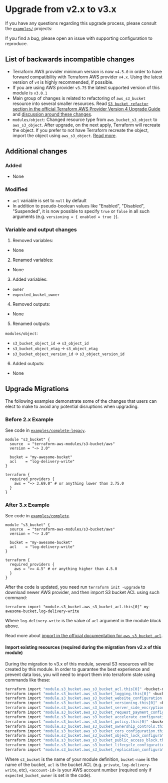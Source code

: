 # Upgrade from v2.x to v3.x

If you have any questions regarding this upgrade process, please consult the [`examples/`](https://github.com/terraform-aws-modules/terraform-aws-s3-bucket/tree/master/examples) projects:

If you find a bug, please open an issue with supporting configuration to reproduce.

## List of backwards incompatible changes

- Terraform AWS provider minimum version is now `v4.5.0` in order to have forward compatibility with Terraform AWS provider `v4.x`. Using the latest version of `v4` is highly recommended, if possible.
- If you are using AWS provider `v3.75` the latest supported version of this module is `v3.0.1`
- Main group of changes is related to refactoring of `aws_s3_bucket` resource into several smaller resources. Read [`S3 bucket refactor` section in the official Terraform AWS Provider Version 4 Upgrade Guide](https://registry.terraform.io/providers/hashicorp/aws/latest/docs/guides/version-4-upgrade#s3-bucket-refactor) and [discussion around these changes](https://github.com/hashicorp/terraform-provider-aws/issues/23106).
- `modules/object`: Changed resource type from `aws_bucket_s3_object` to `aws_s3_object`. After upgrade, on the next apply, Terraform will recreate the object. If you prefer to not have Terraform recreate the object, import the object using `aws_s3_object`. [Read more](https://registry.terraform.io/providers/hashicorp/aws/latest/docs/resources/s3_bucket_object#import).

## Additional changes

### Added

- None

### Modified

- `acl` variable is set to `null` by default
- In addition to pseudo-boolean values like "Enabled", "Disabled", "Suspended", it is now possible to specify `true` or `false` in all such arguments (e.g. `versioning = { enabled = true }`).

### Variable and output changes

1. Removed variables:

  - None

2. Renamed variables:

  - None

3. Added variables:

  - `owner`
  - `expected_bucket_owner`

4. Removed outputs:

  - None

5. Renamed outputs:

`modules/object`:

  - `s3_bucket_object_id` -> `s3_object_id`
  - `s3_bucket_object_etag` -> `s3_object_etag`
  - `s3_bucket_object_version_id` -> `s3_object_version_id`

6. Added outputs:

  - None

## Upgrade Migrations

The following examples demonstrate some of the changes that users can elect to make to avoid any potential disruptions when upgrading.

### Before 2.x Example

See code in [`examples/complete-legacy`](https://github.com/terraform-aws-modules/terraform-aws-s3-bucket/tree/master/examples/complete-legacy).

```hcl
module "s3_bucket" {
  source  = "terraform-aws-modules/s3-bucket/aws"
  version = "~> 2.0"

  bucket = "my-awesome-bucket"
  acl    = "log-delivery-write"
}

terraform {
  required_providers {
    aws = "~> 3.69.0" # or anything lower than 3.75.0
  }
}
```

### After 3.x Example

See code in [`examples/complete`](https://github.com/terraform-aws-modules/terraform-aws-s3-bucket/tree/master/examples/complete).

```hcl
module "s3_bucket" {
  source  = "terraform-aws-modules/s3-bucket/aws"
  version = "~> 3.0"

  bucket = "my-awesome-bucket"
  acl    = "log-delivery-write"
}

terraform {
  required_providers {
    aws = ">= 4.5" # or anything higher than 4.5.0
  }
}
```

After the code is updated, you need run `terraform init -upgrade` to download newer AWS provider, and then import S3 bucket ACL using such command:

```
terraform import "module.s3_bucket.aws_s3_bucket_acl.this[0]" my-awesome-bucket,log-delivery-write
```

Where `log-delivery-write` is the value of `acl` argument in the module block above.

Read more about [import in the official documentation for `aws_s3_bucket_acl`](https://registry.terraform.io/providers/hashicorp/aws/latest/docs/resources/s3_bucket_acl#import).

#### Import existing resources (required during the migration from v2.x of this module)

During the migration to v3.x of this module, several S3 resources will be created by this module. In order to guarantee the best experience and prevent data loss, you will need to import them into terraform state using commands like these:

```bash
terraform import "module.s3_bucket.aws_s3_bucket_acl.this[0]" <bucket-name>,<acl>
terraform import "module.s3_bucket.aws_s3_bucket_logging.this[0]" <bucket-name>
terraform import "module.s3_bucket.aws_s3_bucket_website_configuration.this[0]" <bucket-name>,<account-id>
terraform import "module.s3_bucket.aws_s3_bucket_versioning.this[0]" <bucket-name>,<account-id>
terraform import "module.s3_bucket.aws_s3_bucket_server_side_encryption_configuration.this[0]" <bucket-name>,<account-id>
terraform import "module.s3_bucket.aws_s3_bucket_request_payment_configuration.this[0]" <bucket-name>,<account-id>
terraform import "module.s3_bucket.aws_s3_bucket_accelerate_configuration.this[0]" <bucket-name>,<account-id>
terraform import "module.s3_bucket.aws_s3_bucket_policy.this[0]" <bucket-name>
terraform import "module.s3_bucket.aws_s3_bucket_ownership_controls.this[0]" <bucket-name>
terraform import "module.s3_bucket.aws_s3_bucket_cors_configuration.this[0]" <bucket-name>,<account-id>
terraform import "module.s3_bucket.aws_s3_bucket_object_lock_configuration.this[0]" <bucket-name>,<account-id>
terraform import "module.s3_bucket.aws_s3_bucket_public_access_block.this[0]" <bucket-name>
terraform import "module.s3_bucket.aws_s3_bucket_lifecycle_configuration.this[0]" <bucket-name>,<account-id>
terraform import "module.s3_bucket.aws_s3_bucket_replication_configuration.this[0]" <bucket-name>
```

Where `s3_bucket` is the name of your module definition, `bucket-name` is the name of the bucket, `acl` is the bucket ACL (e.g. `private`, `log-delivery-write`, etc), `<account-id>` is your AWS account number (required only if `expected_bucket_owner` is set in the code).
